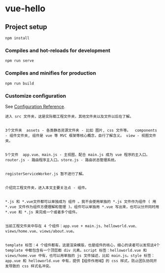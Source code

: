 # vue-hello

## Project setup
```
npm install
```

### Compiles and hot-reloads for development
``` 
npm run serve
```

### Compiles and minifies for production
```
npm run build
```

### Customize configuration
See [Configuration Reference](https://cli.vuejs.org/config/).


    进入 src 文件夹，这是实际都工程文件夹，其他文件夹以及文件以后在了解。
    

    3个文件夹  assets - 各类静态资源文件夹 - 比如 图片, css 文件等。  components - 组件文件夹, 组件是 vue 等 MVC 框架等核心概念，自行了解含义。 view - 视图文件夹。
    

    5个文件  app.vue、main.js - 主视图、配合 main.js 成为 vue 程序的主入口。router.js - 路由程序主入口。store.js - 路由状态管理系统。
    

    registerServiceWorker.js 暂不进行了解。
    

    介绍完工程文件夹，进入本文主要关注点 - 组件。
    

    *.js 和 *.vue文件都可以单独成为 组件 。我不会使用单独的 *.js 文件作为组件 ( 用 *.vue 文件作为组件方便理解和管理 )。组件可以单独用 *.vue 写出来，也可以分开同时用 *.vue 和 *.js 来完成一个或者多个组件。
    

    当前工程文件夹中存在 4 个组件：app.vue + main.js、helloworld.vue、views/home.vue、views/about.vue。
    

    template 标签：4 个组件都有，这是渲染模版，也是组件的核心，细心的读者可以发现这4个 template 中都包含有一个顶层都 div 元素。script 标签：helloworld.vue 和 views/home.vue 中有，也可以用单独的 js 文件描述，比如 main.js。style 标签：app.vue 和 helloworld.vue 中有，提供【组件作用域】的 css 样式，防止团队协同开发导致的 css 样式名冲突。

